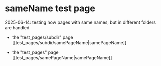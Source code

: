 # sameName test page  

2025-06-14: testing how pages with same names, but in different folders are handled  

- the "test_pages/subdir" page
	[[test_pages/subdir/samePageName|samePageName]]  

- the "test_pages" page  
	[[test_pages/samePageName|samePageName]]  
	
